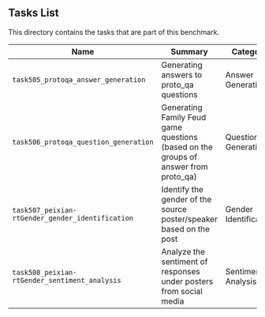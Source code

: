 ## Tasks List 

This directory contains the tasks that are part of this benchmark. 


Name | Summary | Category
---- | ----------- | --------
`task505_protoqa_answer_generation` | Generating answers to proto_qa questions | Answer Generation
`task506_protoqa_question_generation` | Generating Family Feud game questions (based on the groups of answer from proto_qa) | Question Generation  
`task507_peixian-rtGender_gender_identification` | Identify the gender of the source poster/speaker based on the post | Gender Identification
`task508_peixian-rtGender_sentiment_analysis` | Analyze the sentiment of responses under posters from social media | Sentiment Analysis